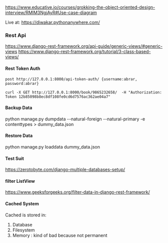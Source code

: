 https://www.educative.io/courses/grokking-the-object-oriented-design-interview/RMlM3NgjAyR#Use-case-diagram

Live at: https://diwakar.pythonanywhere.com/

### Rest Api
https://www.django-rest-framework.org/api-guide/generic-views/#generic-views
https://www.django-rest-framework.org/tutorial/3-class-based-views/

#### Rest Token Auth

```post http://127.0.0.1:8000/api-token-auth/ {username:abrar, password:abrar}```

```curl -X GET http://127.0.0.1:8000/book/9865232658/  -H "Authorization: Token 12b85098b8ec8df108fe0cd6d7576ac362ae04a7"```

#### Backup Data
python manage.py dumpdata --natural-foreign --natural-primary -e contenttypes > dummy_data.json
#### Restore Data
python manage.py loaddata dummy_data.json

#### Test Suit
https://zerotobyte.com/django-multiple-databases-setup/

#### filter ListView
https://www.geeksforgeeks.org/filter-data-in-django-rest-framework/

#### Cached System

Cached is stored in:
1. Database
2. Filesystem
3. Memory : kind of bad because not permanent


